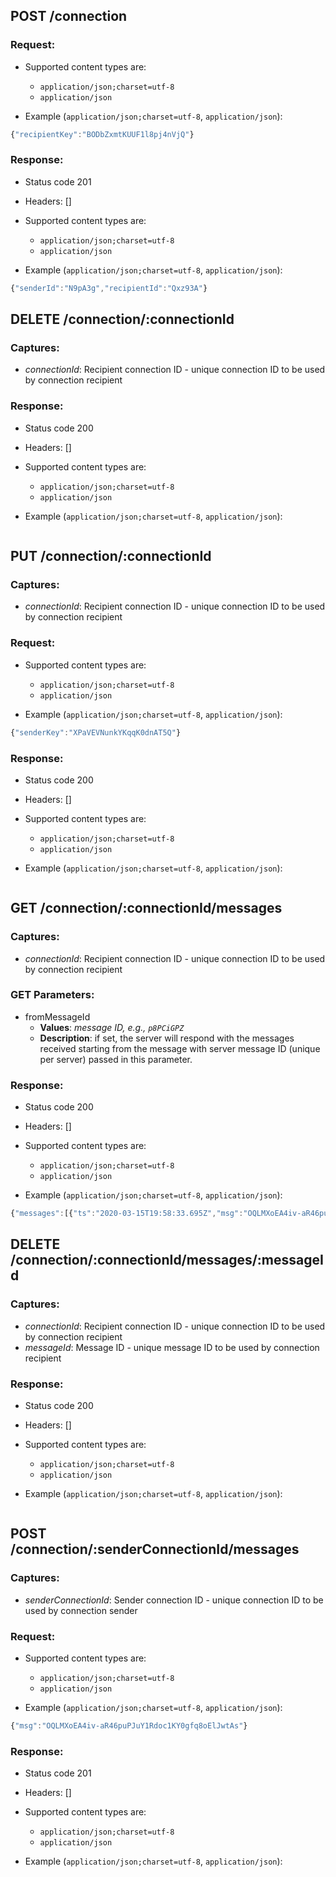 ## POST /connection

### Request:

- Supported content types are:

    - `application/json;charset=utf-8`
    - `application/json`

- Example (`application/json;charset=utf-8`, `application/json`):

```javascript
{"recipientKey":"BODbZxmtKUUF1l8pj4nVjQ"}
```

### Response:

- Status code 201
- Headers: []

- Supported content types are:

    - `application/json;charset=utf-8`
    - `application/json`

- Example (`application/json;charset=utf-8`, `application/json`):

```javascript
{"senderId":"N9pA3g","recipientId":"Qxz93A"}
```

## DELETE /connection/:connectionId

### Captures:

- *connectionId*: Recipient connection ID - unique connection ID to be used by connection recipient

### Response:

- Status code 200
- Headers: []

- Supported content types are:

    - `application/json;charset=utf-8`
    - `application/json`

- Example (`application/json;charset=utf-8`, `application/json`):

```javascript

```

## PUT /connection/:connectionId

### Captures:

- *connectionId*: Recipient connection ID - unique connection ID to be used by connection recipient

### Request:

- Supported content types are:

    - `application/json;charset=utf-8`
    - `application/json`

- Example (`application/json;charset=utf-8`, `application/json`):

```javascript
{"senderKey":"XPaVEVNunkYKqqK0dnAT5Q"}
```

### Response:

- Status code 200
- Headers: []

- Supported content types are:

    - `application/json;charset=utf-8`
    - `application/json`

- Example (`application/json;charset=utf-8`, `application/json`):

```javascript

```

## GET /connection/:connectionId/messages

### Captures:

- *connectionId*: Recipient connection ID - unique connection ID to be used by connection recipient

### GET Parameters:

- fromMessageId
     - **Values**: *message ID, e.g., `p8PCiGPZ`*
     - **Description**: if set, the server will respond with the messages received starting from the message with server message ID (unique per server) passed in this parameter.


### Response:

- Status code 200
- Headers: []

- Supported content types are:

    - `application/json;charset=utf-8`
    - `application/json`

- Example (`application/json;charset=utf-8`, `application/json`):

```javascript
{"messages":[{"ts":"2020-03-15T19:58:33.695Z","msg":"OQLMXoEA4iv-aR46puPJuY1Rdoc1KY0gfq8oElJwtAs","id":"p8PCiGPZ"}],"nextMessageId":null}
```

## DELETE /connection/:connectionId/messages/:messageId

### Captures:

- *connectionId*: Recipient connection ID - unique connection ID to be used by connection recipient
- *messageId*: Message ID - unique message ID to be used by connection recipient

### Response:

- Status code 200
- Headers: []

- Supported content types are:

    - `application/json;charset=utf-8`
    - `application/json`

- Example (`application/json;charset=utf-8`, `application/json`):

```javascript

```

## POST /connection/:senderConnectionId/messages

### Captures:

- *senderConnectionId*: Sender connection ID - unique connection ID to be used by connection sender

### Request:

- Supported content types are:

    - `application/json;charset=utf-8`
    - `application/json`

- Example (`application/json;charset=utf-8`, `application/json`):

```javascript
{"msg":"OQLMXoEA4iv-aR46puPJuY1Rdoc1KY0gfq8oElJwtAs"}
```

### Response:

- Status code 201
- Headers: []

- Supported content types are:

    - `application/json;charset=utf-8`
    - `application/json`

- Example (`application/json;charset=utf-8`, `application/json`):

```javascript

```


